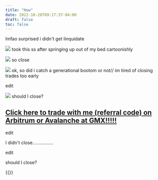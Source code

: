 ```yaml
---
title: "How"
date: 2022-10-28T09:17:37-04:00
draft: false
toc: false
---
```


lmfao surprised i didn't get linquidate  

![](/msedge_bYafMECGBj.png)
took this ss after springing up out of my bed cartoonishly  

![](/msedge_1xBRzdkyjq.png)
so close  

![](/msedge_ProUsRdyTl.png)
ok, so did i catch a generational bootom or not// im tired of closing trades too early  



edit


![](/msedge_ME9S8obDFu.png)
should I close?


## [Click here to trade with me (referral code) on Arbitrum or Avalanche at GMX!!!!!](https://share.gmx.io/api/s?id=krfwoao8sxwvp0pevyuo&ref=boro)



edit 

I didn't close................

edit  

should I close?  


{{<youtube xU8Pbsq6r5U>}}